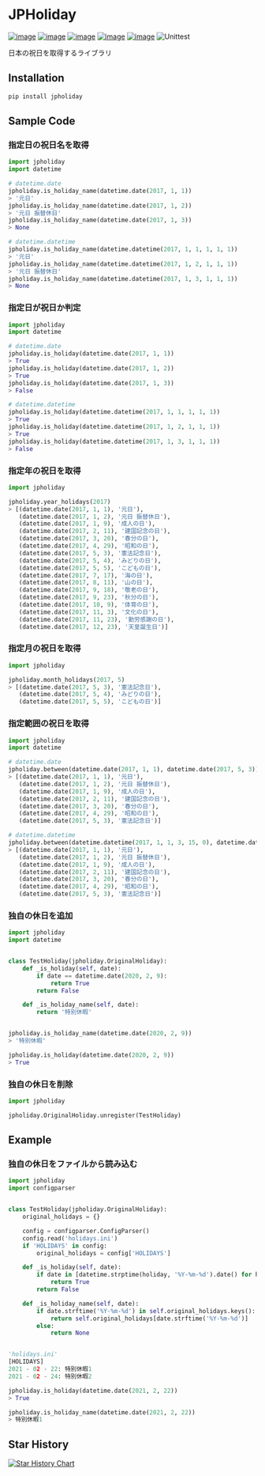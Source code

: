 # JPHoliday

[![image](https://img.shields.io/pypi/v/jpholiday.svg)](https://pypi.org/project/jpholiday/)
[![image](https://img.shields.io/pypi/l/jpholiday.svg)](https://pypi.org/project/jpholiday/)
[![image](https://img.shields.io/pypi/pyversions/jpholiday.svg)](https://pypi.org/project/jpholiday/)
[![image](https://img.shields.io/github/contributors/lalcs/jpholiday.svg)](https://github.com/lalcs/jpholiday/graphs/contributors)
[![image](https://img.shields.io/pypi/dm/jpholiday)](https://pypistats.org/packages/jpholiday)
![Unittest](https://github.com/Lalcs/jpholiday/workflows/Unittest/badge.svg)

日本の祝日を取得するライブラリ

## Installation

```bash
pip install jpholiday
```

## Sample Code

### 指定日の祝日名を取得

```python
import jpholiday
import datetime

# datetime.date
jpholiday.is_holiday_name(datetime.date(2017, 1, 1))
> '元日'
jpholiday.is_holiday_name(datetime.date(2017, 1, 2))
> '元日 振替休日'
jpholiday.is_holiday_name(datetime.date(2017, 1, 3))
> None

# datetime.datetime
jpholiday.is_holiday_name(datetime.datetime(2017, 1, 1, 1, 1, 1))
> '元日'
jpholiday.is_holiday_name(datetime.datetime(2017, 1, 2, 1, 1, 1))
> '元日 振替休日'
jpholiday.is_holiday_name(datetime.datetime(2017, 1, 3, 1, 1, 1))
> None
```

### 指定日が祝日か判定

```python
import jpholiday
import datetime

# datetime.date
jpholiday.is_holiday(datetime.date(2017, 1, 1))
> True
jpholiday.is_holiday(datetime.date(2017, 1, 2))
> True
jpholiday.is_holiday(datetime.date(2017, 1, 3))
> False

# datetime.datetime
jpholiday.is_holiday(datetime.datetime(2017, 1, 1, 1, 1, 1))
> True
jpholiday.is_holiday(datetime.datetime(2017, 1, 2, 1, 1, 1))
> True
jpholiday.is_holiday(datetime.datetime(2017, 1, 3, 1, 1, 1))
> False
```

### 指定年の祝日を取得

```python
import jpholiday

jpholiday.year_holidays(2017)
> [(datetime.date(2017, 1, 1), '元日'),
   (datetime.date(2017, 1, 2), '元日 振替休日'),
   (datetime.date(2017, 1, 9), '成人の日'),
   (datetime.date(2017, 2, 11), '建国記念の日'),
   (datetime.date(2017, 3, 20), '春分の日'),
   (datetime.date(2017, 4, 29), '昭和の日'),
   (datetime.date(2017, 5, 3), '憲法記念日'),
   (datetime.date(2017, 5, 4), 'みどりの日'),
   (datetime.date(2017, 5, 5), 'こどもの日'),
   (datetime.date(2017, 7, 17), '海の日'),
   (datetime.date(2017, 8, 11), '山の日'),
   (datetime.date(2017, 9, 18), '敬老の日'),
   (datetime.date(2017, 9, 23), '秋分の日'),
   (datetime.date(2017, 10, 9), '体育の日'),
   (datetime.date(2017, 11, 3), '文化の日'),
   (datetime.date(2017, 11, 23), '勤労感謝の日'),
   (datetime.date(2017, 12, 23), '天皇誕生日')]
```

### 指定月の祝日を取得

```python
import jpholiday

jpholiday.month_holidays(2017, 5)
> [(datetime.date(2017, 5, 3), '憲法記念日'),
   (datetime.date(2017, 5, 4), 'みどりの日'),
   (datetime.date(2017, 5, 5), 'こどもの日')]
```

### 指定範囲の祝日を取得

```python
import jpholiday
import datetime

# datetime.date
jpholiday.between(datetime.date(2017, 1, 1), datetime.date(2017, 5, 3))
> [(datetime.date(2017, 1, 1), '元日'),
   (datetime.date(2017, 1, 2), '元日 振替休日'),
   (datetime.date(2017, 1, 9), '成人の日'),
   (datetime.date(2017, 2, 11), '建国記念の日'),
   (datetime.date(2017, 3, 20), '春分の日'),
   (datetime.date(2017, 4, 29), '昭和の日'),
   (datetime.date(2017, 5, 3), '憲法記念日')]

# datetime.datetime
jpholiday.between(datetime.datetime(2017, 1, 1, 3, 15, 0), datetime.datetime(2017, 5, 3, 12, 30, 12))
> [(datetime.date(2017, 1, 1), '元日'),
   (datetime.date(2017, 1, 2), '元日 振替休日'),
   (datetime.date(2017, 1, 9), '成人の日'),
   (datetime.date(2017, 2, 11), '建国記念の日'),
   (datetime.date(2017, 3, 20), '春分の日'),
   (datetime.date(2017, 4, 29), '昭和の日'),
   (datetime.date(2017, 5, 3), '憲法記念日')]
```

### 独自の休日を追加

```python
import jpholiday
import datetime


class TestHoliday(jpholiday.OriginalHoliday):
    def _is_holiday(self, date):
        if date == datetime.date(2020, 2, 9):
            return True
        return False

    def _is_holiday_name(self, date):
        return '特別休暇'


jpholiday.is_holiday_name(datetime.date(2020, 2, 9))
> '特別休暇'

jpholiday.is_holiday(datetime.date(2020, 2, 9))
> True
```

### 独自の休日を削除

```python
import jpholiday

jpholiday.OriginalHoliday.unregister(TestHoliday)
```

## Example

### 独自の休日をファイルから読み込む

```python
import jpholiday
import configparser


class TestHoliday(jpholiday.OriginalHoliday):
    original_holidays = {}

    config = configparser.ConfigParser()
    config.read('holidays.ini')
    if 'HOLIDAYS' in config:
        original_holidays = config['HOLIDAYS']

    def _is_holiday(self, date):
        if date in [datetime.strptime(holiday, '%Y-%m-%d').date() for holiday in self.original_holidays.keys()]:
            return True
        return False

    def _is_holiday_name(self, date):
        if date.strftime('%Y-%m-%d') in self.original_holidays.keys():
            return self.original_holidays[date.strftime('%Y-%m-%d')]
        else:
            return None


'holidays.ini'
[HOLIDAYS]
2021 - 02 - 22: 特別休暇1
2021 - 02 - 24: 特別休暇2

jpholiday.is_holiday(datetime.date(2021, 2, 22))
> True

jpholiday.is_holiday_name(datetime.date(2021, 2, 22))
> 特別休暇1
```

## Star History

<a href="https://www.star-history.com/#Lalcs/jpholiday&Date">
 <picture>
   <source media="(prefers-color-scheme: dark)" srcset="https://api.star-history.com/svg?repos=Lalcs/jpholiday&type=Date&theme=dark" />
   <source media="(prefers-color-scheme: light)" srcset="https://api.star-history.com/svg?repos=Lalcs/jpholiday&type=Date" />
   <img alt="Star History Chart" src="https://api.star-history.com/svg?repos=Lalcs/jpholiday&type=Date" />
 </picture>
</a>